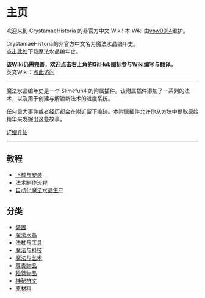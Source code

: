 # 主页

欢迎来到 CrystamaeHistoria 的非官方中文 Wiki! 本 Wiki 由[ybw0014](https://github.com/ybw0014)维护。

CrystamaeHistoria的非官方中文名为魔法水晶编年史。  
[点击此处](/Install#CrystamaeHistoria)下载魔法水晶编年史。

**该Wiki仍需完善，欢迎点击右上角的GitHub图标参与Wiki编写与翻译。**  
英文Wiki：[点此访问](https://docs.sefiraat.dev/crystamae-historia/spell-crafting/what-is-crystamae)

---

魔法水晶编年史是一个 Slimefun4 的附属插件。该附属插件添加了一系列的法术，以及用于创建与解锁新法术的进度系统。

任何重大事件或者经历都会在附近留下痕迹。本附属插件允许你从方块中提取原始精华来发掘出这些故事。

[详细介绍](./Introduction)

---

## 教程

- [下载与安装](/Install#CrystamaeHistoria)
- [法术制作流程](./Spell-Crafting)
- [自动化魔法水晶生产](./Automate-Crystamae)

## 分类

- [装置](./Mechanisms)
- [魔法水晶](./What-is-Crystamae)
- [法杖与工具](./Tools)
- [魔法与科技](./Gadgets)
- [魔法与艺术](./Artistic-Items)
- [尊贵物品](./Exalted-Items)
- [独特物品](./Uniques)
- [神秘符文](./Runes)
- [原材料](./Materials)
